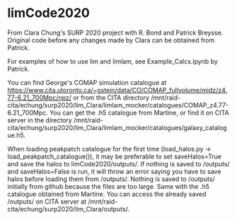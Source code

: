 # limCode2020

From Clara Chung's SURP 2020 project with R. Bond and Patrick Breysse.
Original code before any changes made by Clara can be obtained from Patrick.

For examples of how to use lim and limlam, see Example_Calcs.ipynb by Patrick. 

You can find George's COMAP simulation catalogue at https://www.cita.utoronto.ca/~gstein/data/CO/COMAP_fullvolume/midz/z4.77-6.21_700Mpc/npz/ or from the CITA directory /mnt/raid-cita/echung/surp2020/lim_Clara/limlam_mocker/catalogues/COMAP_z4.77-6.21_700Mpc.
You can get the .h5 catalogue from Martine, or find it on CITA server in the directory /mnt/raid-cita/echung/surp2020/lim_Clara/limlam_mocker/catalogues/galaxy_catalogue.h5.

When loading peakpatch catalogue for the first time (load_halos.py -> load_peakpatch_catalogue()), it may be preferable to set saveHalos=True and save the halos to limCode2020/outputs/. If nothing is saved to /outputs/ and saveHalos=False is run, it will throw an error saying you have to save halos before loading them from /outputs/. Nothing is saved to /outputs/ initially from github because the files are too large. Same with the .h5 catalogue obtained from Martine. You can access the already saved /outputs/ on CITA server at /mnt/raid-cita/echung/surp2020/lim_Clara/outputs/.
